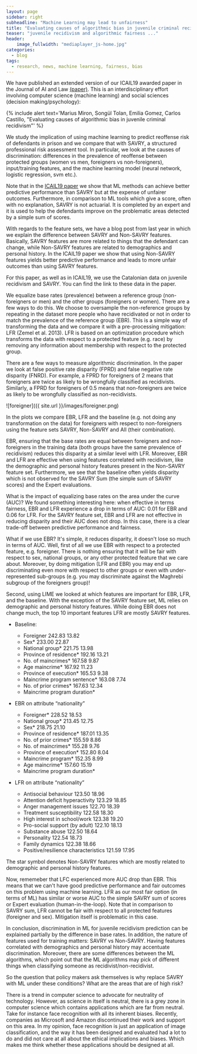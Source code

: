 ```yaml
---
layout: page
sidebar: right
subheadline: "Machine Learning may lead to unfairness"
title: "Evaluating causes of algorithmic bias in juvenile criminal recidivism"
teaser: "juvenile recidivism and algorithmic fairness ..."
header:
    image_fullwidth: "mediaplayer_js-home.jpg"
categories:
  - blog
tags:
  - research, news, machine learning, fairness, bias
---
```


We have published an extended version of our ICAIL19 awarded paper in the Journal of AI and Law [(paper)][1]. This is an interdisciplinary effort involving computer science (machine learning) and social sciences (decision making/psychology):

{% include alert text='Marius Miron, Songül Tolan, Emilia Gomez, Carlos Castillo, "Evaluating causes of algorithmic bias in juvenile criminal recidivism"' %}

We study the implication of using machine learning to predict reoffense risk of defendants in prison and we compare that with SAVRY, a structured professional risk assessment tool. In particular, we look at the causes of discrimination: differences in the prevalence of reoffense between protected groups (women vs men, foreigners vs non-foreigners), input/training features, and the machine learning model (neural network, logistic regression, svm etc.).

Note that in the [ICAIL19 paper][2] we show that ML methods can achieve better predictive performance than SAVRY but at the expense of unfairer outcomes. Furthermore, in comparison to ML tools which give a score, often with no explanation, SAVRY is not actuarial. It is completed by an expert and it is used to help the defendants improve on the problematic areas detected by a simple sum of scores.

With regards to the feature sets, we have a blog post from last year in which we explain the difference between SAVRY and Non-SAVRY features. Basically, SAVRY features are more related to things that the defendant can change, while Non-SAVRY features are related to demographics and personal history. In the ICAIL19 paper we show that using Non-SAVRY features yields better predictive performance and leads to more unfair outcomes than using SAVRY features.

For this paper, as well as in ICAIL19, we use the Catalonian data on juvenile recidivism and SAVRY. You can find the link to these data in the paper.

We equalize base rates (prevalence) between a reference group (non-foreigners or men) and the other groups (foreigners or women). There are a few ways to do this. We choose to oversample the non-reference groups by repeating in the dataset more people who have recidivated or not in order to match the prevalence of the reference group (EBR). This is a simple way of transforming the data and we compare it with a pre-processing mitigation: LFR (Zemel et al. 2013). LFR is based on an optimization procedure which transforms the data with respect to a protected feature (e.g. race) by removing any information about membership with respect to the protected group.

There are a few ways to measure algorithmic discrimination. In the paper we look at false positive rate disparity (FPRD) and false negative rate disparity (FNRD). For example, a FPRD for foreigners of 2 means that foreigners are twice as likely to be wrongfully classified as recidivists. Similarly, a FPRD for foreigners of 0.5 means that non-foreigners are twice as likely to be wrongfully classified as non-recidivists.

![foreigner]({{ site.url }}/images/foreigner.png)

In the plots we compare EBR, LFR and the baseline (e.g. not doing any transformation on the data) for foreigners with respect to non-foreigners using the feature sets SAVRY, Non-SAVRY and All (their combination).

EBR, ensuring that the base rates are equal between foreigners and non-foreigners in the training data (both groups have the same prevalence of recidivism) reduces this disparity at a similar level with LFR. Moreover, EBR and LFR are effective when using features correlated with recidivism, like the demographic and personal history features present in the Non-SAVRY feature set. Furthermore, we see that the baseline often yields disparity which is not observed for the SAVRY Sum (the simple sum of SAVRY scores) and the Expert evaluations.

What is the impact of equalizing base rates on the area under the curve (AUC)? We found something interesting here: when effective in terms fairness, EBR and LFR experience a drop in terms of AUC: 0.01 for EBR and 0.06 for LFR. For the SAVRY feature set, EBR and LFR are not effective in reducing disparity and their AUC does not drop. In this case, there is a clear trade-off between predictive performance and fairness.

What if we use EBR? It's simple, it reduces disparity, it doesn't lose so much in terms of AUC. Well, first of all we use EBR with respect to a protected feature, e.g. foreigner. There is nothing ensuring that it will be fair with respect to sex, national groups, or any other protected feature that we care about. Moreover, by doing mitigation (LFR and EBR) you may end up discriminating even more with respect to other groups or even with under-represented sub-groups (e.g. you may discriminate against the Maghrebi subgroup of the foreigners group)!

Second, using LIME we looked at which features are important for EBR, LFR, and the baseline. With the exception of the SAVRY feature set, ML relies on demographic and personal history features. While doing EBR does not change much, the top 10 important features LFR are mostly SAVRY features.

- Baseline:
    - Foreigner   242.83  13.82
    - Sex*    233.00  22.87
    - National group* 221.75  13.98
    - Province of residence*  192.16  13.21
    - No. of maincrimes*  167.58  9.87
    - Age maincrime*  167.92  11.23
    - Province of execution*  165.53  9.38
    - Maincrime program sentence* 163.08  7.74
    - No. of prior crimes*    167.63  12.34
    - Maincrime program duration*

- EBR on attribute “nationality”
    - Foreigner*  228.52  18.53
    - National group* 213.45  12.75
    - Sex*    218.75  21.10
    - Province of residence*  187.01  13.35
    - No. of prior crimes*    155.59  8.86
    - No. of maincrimes*  155.28  9.76
    - Province of execution*  152.80  8.04
    - Maincrime program*  152.35  8.99
    - Age maincrime*  157.60  15.19
    - Maincrime program duration*

- LFR on attribute “nationality”
    - Antisocial behaviour    123.50  18.96
    - Attention deficit hyperactivity 123.29  18.85
    - Anger management issues 122.70  18.39
    - Treatment susceptibility    122.58  18.30
    - High interest in school/work    123.38  19.20
    - Pro-social support (by adult)   122.10  18.13
    - Substance abuse 122.50  18.64
    - Personality 122.54  18.73
    - Family dynamics 122.38  18.66
    - Positive/resilience characteristics 121.59  17.95

The star symbol denotes Non-SAVRY features which are mostly related to demographic and personal history features.

Now, rememeber that LFC experienced more AUC drop than EBR. This means that we can't have good predictive performance and fair outcomes on this problem using machine learning. LFR as our most fair option (in terms of ML) has similar or worse AUC to the simple SAVRY sum of scores or Expert evaluation (human-in-the-loop). Note that in comparison to SAVRY sum, LFR cannot be fair with respect to all protected features (foreigner and sex). Mitigation itself is problematic in this case.

In conclusion, discrimination in ML for juvenile recidivism prediction can be explained partially by the difference in base rates. In addition, the nature of features used for training matters: SAVRY vs Non-SAVRY. Having features correlated with demographics and personal history may accentuate discrimination. Moreover, there are some differences between the ML algorithms, which point out that the ML algorithms may pick of different things when classifying someone as recidivist/non-recidivist.

So the question that policy makers ask themselves is why replace SAVRY with ML under these conditions? What are the areas that are of high risk?

There is a trend in computer science to advocate for neutrality of technology. However, as science in itself is neutral, there is a grey zone in computer science which contains applications which are far from neutral. Take for instance face recognition with all its inherent biases. Recently, companies as Microsoft and Amazon discontinued their work and support on this area. In my opinion, face recognition is just an application of image classification, and the way it has been designed and evaluated had a lot to do and did not care at all about the ethical implications and biases. Which makes me think whether these applications should be designed at all.



 [1]: http://link.springer.com/article/10.1007/s10506-020-09268-y/
 [2]: https://dl.acm.org/doi/pdf/10.1145/3322640.3326705


